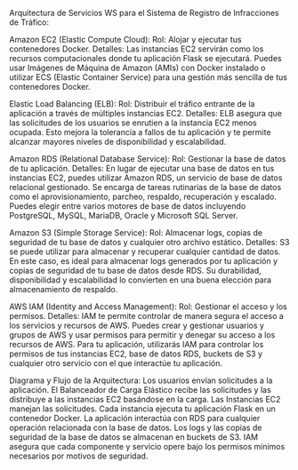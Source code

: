 Arquitectura de Servicios WS para el Sistema de Registro de Infracciones de Tráfico:

Amazon EC2 (Elastic Compute Cloud):
Rol: Alojar y ejecutar tus contenedores Docker.
Detalles: Las instancias EC2 servirán como los recursos computacionales donde tu aplicación Flask se ejecutará. Puedes usar Imágenes de Máquina de Amazon (AMIs) con Docker instalado o utilizar ECS (Elastic Container Service) para una gestión más sencilla de tus contenedores Docker.

Elastic Load Balancing (ELB):
Rol: Distribuir el tráfico entrante de la aplicación a través de múltiples instancias EC2.
Detalles: ELB asegura que las solicitudes de los usuarios se enrutien a la instancia EC2 menos ocupada. Esto mejora la tolerancia a fallos de tu aplicación y te permite alcanzar mayores niveles de disponibilidad y escalabilidad.

Amazon RDS (Relational Database Service):
Rol: Gestionar la base de datos de tu aplicación.
Detalles: En lugar de ejecutar una base de datos en tus instancias EC2, puedes utilizar Amazon RDS, un servicio de base de datos relacional gestionado. Se encarga de tareas rutinarias de la base de datos como el aprovisionamiento, parcheo, respaldo, recuperación y escalado. Puedes elegir entre varios motores de base de datos incluyendo PostgreSQL, MySQL, MariaDB, Oracle y Microsoft SQL Server.

Amazon S3 (Simple Storage Service):
Rol: Almacenar logs, copias de seguridad de tu base de datos y cualquier otro archivo estático.
Detalles: S3 se puede utilizar para almacenar y recuperar cualquier cantidad de datos. En este caso, es ideal para almacenar logs generados por tu aplicación y copias de seguridad de tu base de datos desde RDS. Su durabilidad, disponibilidad y escalabilidad lo convierten en una buena elección para almacenamiento de respaldo.

AWS IAM (Identity and Access Management):
Rol: Gestionar el acceso y los permisos.
Detalles: IAM te permite controlar de manera segura el acceso a los servicios y recursos de AWS. Puedes crear y gestionar usuarios y grupos de AWS y usar permisos para permitir y denegar su acceso a los recursos de AWS. Para tu aplicación, utilizarás IAM para controlar los permisos de tus instancias EC2, base de datos RDS, buckets de S3 y cualquier otro servicio con el que interactúe tu aplicación.

Diagrama y Flujo de la Arquitectura:
Los usuarios envían solicitudes a la aplicación.
El Balanceador de Carga Elástico recibe las solicitudes y las distribuye a las instancias EC2 basándose en la carga.
Las Instancias EC2 manejan las solicitudes. 
Cada instancia ejecuta tu aplicación Flask en un contenedor Docker.
La aplicación interactúa con RDS para cualquier operación relacionada con la base de datos.
Los logs y las copias de seguridad de la base de datos se almacenan en buckets de S3.
IAM asegura que cada componente y servicio opere bajo los permisos mínimos necesarios por motivos de seguridad.
